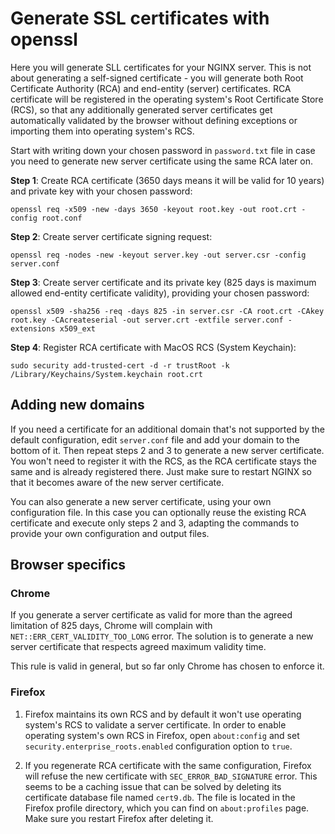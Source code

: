 # Generate SSL certificates with openssl

Here you will generate SLL certificates for your NGINX server. This is not about
generating a self-signed certificate - you will generate both Root Certificate
Authority (RCA) and end-entity (server) certificates. RCA certificate will be
registered in the operating system's Root Certificate Store (RCS), so that any
additionally generated server certificates get automatically validated by the
browser without defining exceptions or importing them into operating system's
RCS.

Start with writing down your chosen password in `password.txt` file in case you
need to generate new server certificate using the same RCA later on.

**Step 1**: Create RCA certificate (3650 days means it will be valid for 10 years) and private key with your chosen password:

```console
openssl req -x509 -new -days 3650 -keyout root.key -out root.crt -config root.conf
```

**Step 2**: Create server certificate signing request:

```console
openssl req -nodes -new -keyout server.key -out server.csr -config server.conf
```

**Step 3**: Create server certificate and its private key (825 days is maximum allowed end-entity certificate validity), providing your chosen password:

```console
openssl x509 -sha256 -req -days 825 -in server.csr -CA root.crt -CAkey root.key -CAcreateserial -out server.crt -extfile server.conf -extensions x509_ext
```

**Step 4**: Register RCA certificate with MacOS RCS (System Keychain):

```console
sudo security add-trusted-cert -d -r trustRoot -k /Library/Keychains/System.keychain root.crt
```

## Adding new domains

If you need a certificate for an additional domain that's not supported by the
default configuration, edit `server.conf` file and add your domain to the bottom
of it. Then repeat steps 2 and 3 to generate a new server certificate. You won't
need to register it with the RCS, as the RCA certificate stays the same and is
already registered there.  Just make sure to restart NGINX so that it becomes
aware of the new server certificate.

You can also generate a new server certificate, using your own  configuration
file. In this case you can optionally reuse the existing RCA certificate and
execute only steps 2 and 3, adapting the commands to provide your own
configuration and output files.

## Browser specifics

### Chrome

If you generate a server certificate as valid for more than the agreed
limitation of 825 days, Chrome will complain with
`NET::ERR_CERT_VALIDITY_TOO_LONG` error. The solution is to generate a new
server certificate that respects agreed maximum validity time.

This rule is valid in general, but so far only Chrome has chosen to enforce it.

### Firefox

1. Firefox maintains its own RCS and by default it won't use operating system's
RCS to validate a server certificate. In order to enable operating system's own
RCS in Firefox, open `about:config` and set `security.enterprise_roots.enabled`
configuration option to `true`.

2. If you regenerate RCA certificate with the same configuration, Firefox will
refuse the new certificate with `SEC_ERROR_BAD_SIGNATURE` error. This seems to
be a caching issue that can be solved by deleting its certificate database file
named `cert9.db`. The file is located in the Firefox profile directory, which
you can find on `about:profiles` page. Make sure you restart Firefox after
deleting it.
